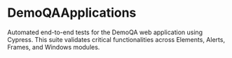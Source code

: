 # DemoQAApplications
Automated end-to-end tests for the DemoQA web application using Cypress. This suite validates critical functionalities across Elements, Alerts, Frames, and Windows modules.
